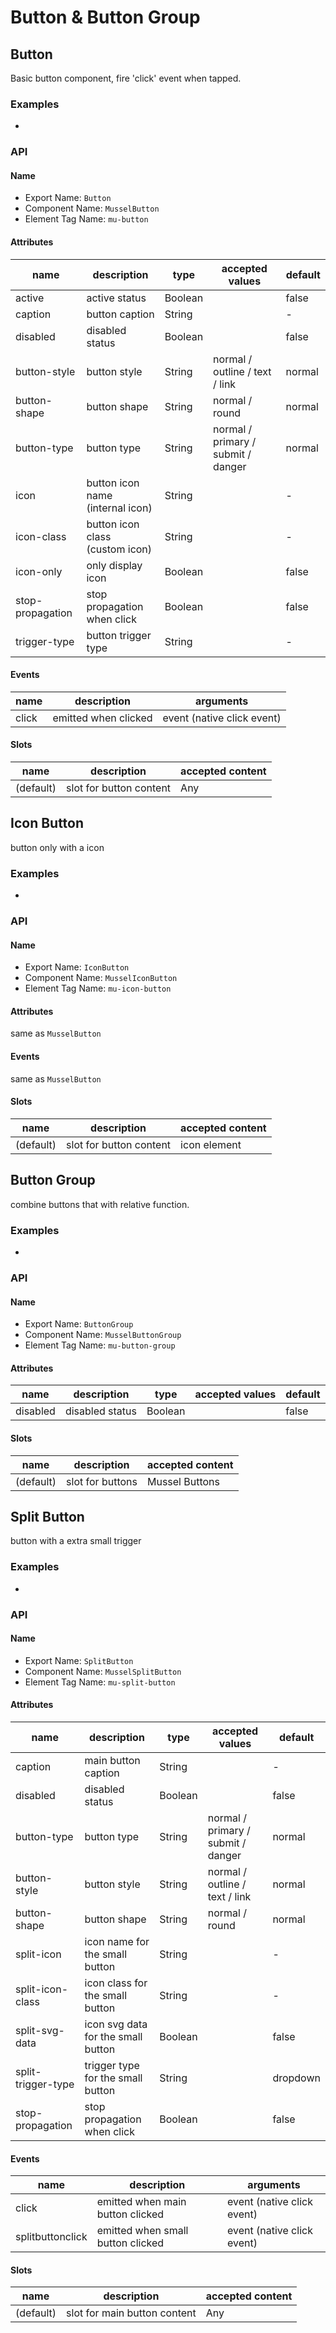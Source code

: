 # Button & Button Group



## Button

Basic button component, fire 'click' event when tapped.



### Examples

-



### API

#### Name

* Export Name:  `Button`
* Component Name:  `MusselButton`
* Element Tag Name:  `mu-button`



#### Attributes

| name             | description                           | type    | accepted values                    | default |
| ---------------- | ------------------------------------- | ------- | ---------------------------------- | ------- |
| active           | active status                         | Boolean |                                    | false   |
| caption          | button caption                        | String  |                                    | -       |
| disabled         | disabled status                       | Boolean |                                    | false   |
| button-style     | button style                          | String  | normal / outline / text / link     | normal  |
| button-shape     | button shape                          | String  | normal / round                     | normal  |
| button-type      | button type                           | String  | normal / primary / submit / danger | normal  |
| icon             | button icon name <br> (internal icon) | String  |                                    | -       |
| icon-class       | button icon class<br> (custom icon)   | String  |                                    | -       |
| icon-only        | only display icon                     | Boolean |                                    | false   |
| stop-propagation | stop propagation when click           | Boolean |                                    | false   |
| trigger-type     | button trigger type                   | String  |                                    | -       |



#### Events

| name  | description          | arguments                  |
| ----- | -------------------- | -------------------------- |
| click | emitted when clicked | event (native click event) |



#### Slots

| name      | description             | accepted content |
| --------- | ----------------------- | ---------------- |
| (default) | slot for button content | Any              |



## Icon Button

button only with a icon



### Examples

-


### API

#### Name

* Export Name:  `IconButton`
* Component Name:  `MusselIconButton`
* Element Tag Name:  `mu-icon-button`



#### Attributes

same as `MusselButton`



#### Events

same as `MusselButton`



#### Slots

| name      | description             | accepted content |
| --------- | ----------------------- | ---------------- |
| (default) | slot for button content | icon element     |



## Button Group

combine buttons that with relative function.



### Examples

-



### API

#### Name

* Export Name:  `ButtonGroup`
* Component Name:  `MusselButtonGroup`
* Element Tag Name:  `mu-button-group`



#### Attributes

| name     | description     | type    | accepted values | default |
| -------- | --------------- | ------- | --------------- | ------- |
| disabled | disabled status | Boolean |                 | false   |



#### Slots

| name      | description      | accepted content |
| --------- | ---------------- | ---------------- |
| (default) | slot for buttons | Mussel Buttons   |



## Split Button

button with a extra small trigger



### Examples

-



### API

#### Name

* Export Name:  `SplitButton`
* Component Name:  `MusselSplitButton`
* Element Tag Name:  `mu-split-button`



#### Attributes

| name               | description                        | type    | accepted values                    | default  |
| ------------------ | ---------------------------------- | ------- | ---------------------------------- | -------- |
| caption            | main button caption                | String  |                                    | -        |
| disabled           | disabled status                    | Boolean |                                    | false    |
| button-type        | button type                        | String  | normal / primary / submit / danger | normal   |
| button-style       | button style                       | String  | normal / outline / text / link     | normal   |
| button-shape       | button shape                       | String  | normal / round                     | normal   |
| split-icon         | icon name for the small button     | String  |                                    | -        |
| split-icon-class   | icon class for the small button    | String  |                                    | -        |
| split-svg-data     | icon svg data for the small button | Boolean |                                    | false    |
| split-trigger-type | trigger type for the small button  | String  |                                    | dropdown |
| stop-propagation   | stop propagation when click        | Boolean |                                    | false    |



#### Events

| name             | description                       | arguments                  |
| ---------------- | --------------------------------- | -------------------------- |
| click            | emitted when main button clicked  | event (native click event) |
| splitbuttonclick | emitted when small button clicked | event (native click event) |



#### Slots

| name      | description                  | accepted content |
| --------- | ---------------------------- | ---------------- |
| (default) | slot for main button content | Any              |

